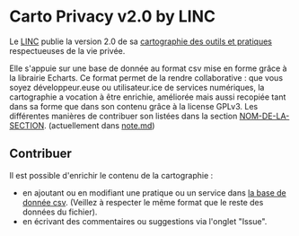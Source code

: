# Carto Privacy v2.0 by LINC

Le [LINC](https://linc.cnil.fr) publie la version 2.0 de sa [cartographie des outils et pratiques](#) respectueuses de la vie privée.

Elle s'appuie sur une base de donnée au format csv mise en forme grâce à la librairie Echarts. Ce format permet de la rendre collaborative : que vous soyez développeur.euse ou utilisateur.ice de services numériques, la cartographie a vocation à être enrichie, améliorée mais aussi recopiée tant dans sa forme que dans son contenu grâce à la license GPLv3. Les différentes manières de contribuer son listées dans la section [NOM-DE-LA-SECTION](#). (actuellement dans [note.md](note.md))

## Contribuer

Il est possible d'enrichir le contenu de la cartographie :
- en ajoutant ou en modifiant une pratique ou un service dans [la base de donnée csv](data.csv). (Veillez à respecter le même format que le reste des données du fichier).
- en écrivant des commentaires ou suggestions via l'onglet "Issue".